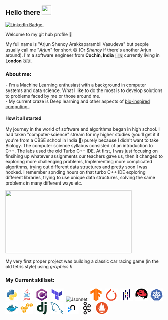 <h2>
  Hello there
  <img src="https://media.giphy.com/media/hvRJCLFzcasrR4ia7z/giphy.gif" width="30px" height="30px"/>
</h2>
<div id="badges">
  <a href="https://www.linkedin.com/in/arjunshenoylinkedin/">
    <img src="https://img.shields.io/badge/LinkedIn-blue?style=for-the-badge&logo=linkedin&logoColor=white" height="25" alt="LinkedIn Badge"/>
  </a>
  <img src="https://komarev.com/ghpvc/?username=arjunshenoymec&style=flat-square&color=blue" height="25" alt=""/>
 </div>

Welcome to my git hub profile 🙂 

My full name is "Arjun Shenoy Arakkaparambil Vasudeva" but people usually call me "_Arjun_" for short 😄 (Or _Shenoy_ if there's another Arjun around). I'm a software engineer from __Cochin, India__ 🇮🇳 currently living in __London__ 🇬🇧. 

<h3> About me: </h3>
- I'm a Machine Learning enthusiast with a background in computer systems and data science. What I like to do the most is to develop solutions to problems faced by me or those around me. <br/> 
- My current craze is Deep learning and other aspects of <a href="https://en.wikipedia.org/wiki/Bio-inspired_computing"> bio-inspired computing </a>. <br />

<h4> How it all started </h4> 

My journey in the world of software and algorithms began in high school. I had taken "computer-science" stream for my higher studies (you'll get it if you're from a CBSE school in India 🙂) purely because I didn't want to take Biology. The computer science syllabus consisted of an introduction to C++. The labs used the old Turbo C++ IDE. At first, I was just focusing on finsihing up whatever assignments our teachers gave us, then it changed to exploring more challenging problems, Implementing more complicated algorithms, trying out different data structures and pretty soon I was hooked. I remember spnding hours on that turbo C++ IDE exploring different libraries, trying to use unique data structures, solving the same problems in many different ways etc.

<img src="https://user-images.githubusercontent.com/35773853/50684467-b4909580-103b-11e9-99a7-4ed599d21334.gif" width="400" height="200"/>

My very first proper project was building a classic car racing game (in the old tetris style) using _graphics.h_.

<h3> My Current skillset: </h3>
<div>
  <img src="https://raw.githubusercontent.com/devicons/devicon/master/icons/python/python-original.svg" title="python" alt="python" width="40" height="40" />&nbsp;
  <img src="https://github.com/devicons/devicon/blob/master/icons/java/java-original-wordmark.svg" title="Java" alt="Java" width="40" height="40"/>&nbsp;
  <img src="https://raw.githubusercontent.com/devicons/devicon/master/icons/csharp/csharp-original.svg" title="C#" alt="Csharp" width="40" height="40"/>&nbsp;
  <img src="https://raw.githubusercontent.com/devicons/devicon/master/icons/terraform/terraform-original.svg" title="terraform" alt="Terraform" width="40" height="40"/>&nbsp;
  <img src="https://jsonnet.org/img/isologo.svg" title="Jsonnet" alt="Jsonnet" width="40" height="40"/>&nbsp;
  <img src="https://raw.githubusercontent.com/devicons/devicon/master/icons/tensorflow/tensorflow-original.svg" title="TensorFlow" alt="TensorFlow" width="40" height="40"/>&nbsp;
  <img src="https://raw.githubusercontent.com/devicons/devicon/master/icons/pytorch/pytorch-original.svg" title="Pytorch" alt="Pytorch" width="40" height="40"/>&nbsp; 
  <img src="https://raw.githubusercontent.com/devicons/devicon/master/icons/pandas/pandas-original.svg" title="Pandas" alt="Pandas" width="40" height="40"/>&nbsp;
  <img src="https://raw.githubusercontent.com/devicons/devicon/master/icons/redhat/redhat-original.svg" title="RedHat Linux" alt="redhat" width="40" height="40"/>&nbsp;
  <img src="https://raw.githubusercontent.com/devicons/devicon/master/icons/kubernetes/kubernetes-plain.svg" title="Kubernetes" alt="Kubernetes" width="40" height="40"/>&nbsp;
  <img src="https://raw.githubusercontent.com/devicons/devicon/master/icons/docker/docker-original.svg" title="Docker" alt="Docker" width="40" height="40"/>&nbsp;
  <img src="https://raw.githubusercontent.com/devicons/devicon/master/icons/amazonwebservices/amazonwebservices-original.svg" title="AWS" alt="AWS" width="40" height="40"/>&nbsp;
  <img src="https://raw.githubusercontent.com/devicons/devicon/master/icons/django/django-plain.svg" title="Django" alt="django" width="40" height="40"/>&nbsp;
  <img src="https://raw.githubusercontent.com/devicons/devicon/master/icons/mysql/mysql-original.svg" title="MySQL" alt="MySQL" width="40" height="40"/>&nbsp;
  <img src="https://raw.githubusercontent.com/devicons/devicon/master/icons/neo4j/neo4j-original.svg" title="Neo4J" alt="neo4j" width="40" height="40"/>&nbsp;
  <img src="https://raw.githubusercontent.com/devicons/devicon/master/icons/apachekafka/apachekafka-original.svg" title="Kafka" alt="Kafka" width="40" height="40"/>&nbsp;
  <img src="https://raw.githubusercontent.com/devicons/devicon/master/icons/prometheus/prometheus-original.svg" title="Prometheus" alt="Prometheus" width="40" height="40"/>&nbsp;
</div>

<!--
**arjunshenoymec/arjunshenoymec** is a ✨ _special_ ✨ repository because its `README.md` (this file) appears on your GitHub profile.

Here are some ideas to get you started:

- 🔭 I’m currently working on ...
- 🌱 I’m currently learning ...
- 👯 I’m looking to collaborate on ...
- 🤔 I’m looking for help with ...
- 💬 Ask me about ...
- 📫 How to reach me: ...
- 😄 Pronouns: ...
- ⚡ Fun fact: ...
-->
